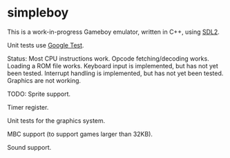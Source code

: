 # simpleboy
This is a work-in-progress Gameboy emulator, written in C++, using [SDL2](https://www.libsdl.org/download-2.0.php).

Unit tests use [Google Test](https://github.com/google/googletest).

Status:
Most CPU instructions work. 
Opcode fetching/decoding works. 
Loading a ROM file works.
Keyboard input is implemented, but has not yet been tested.
Interrupt handling is implemented, but has not yet been tested.
Graphics are not working. 

TODO:
Sprite support.

Timer register.

Unit tests for the graphics system.

MBC support (to support games larger than 32KB). 

Sound support.

